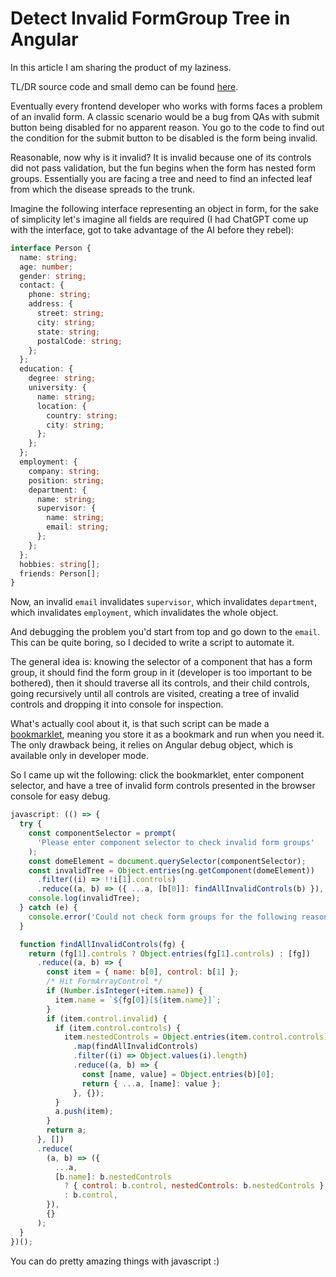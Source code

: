 # Detect Invalid FormGroup Tree in Angular

In this article I am sharing the product of my laziness.

TL/DR source code and small demo can be found [here](https://github.com/Bwca/script_detect-invalid-form-group-in-angular).

Eventually every frontend developer who works with forms faces a problem of an invalid form. A classic scenario would be a bug from QAs with submit button being disabled for no apparent reason. You go to the code to find out the condition for the submit button to be disabled is the form being invalid. 

Reasonable, now why is it invalid? It is invalid because one of its controls did not pass validation, but the fun begins when the form has nested form groups. Essentially you are facing a tree and need to find an infected leaf from which the disease spreads to the trunk.

Imagine the following interface representing an object in form, for the sake of simplicity let's imagine all fields are required (I had ChatGPT come up with the interface, got to take advantage of the AI before they rebel):

```typescript
interface Person {
  name: string;
  age: number;
  gender: string;
  contact: {
    phone: string;
    address: {
      street: string;
      city: string;
      state: string;
      postalCode: string;
    };
  };
  education: {
    degree: string;
    university: {
      name: string;
      location: {
        country: string;
        city: string;
      };
    };
  };
  employment: {
    company: string;
    position: string;
    department: {
      name: string;
      supervisor: {
        name: string;
        email: string;
      };
    };
  };
  hobbies: string[];
  friends: Person[];
}
```

Now, an invalid `email` invalidates `supervisor`, which invalidates `department`, which invalidates `employment`, which invalidates the whole object. 

And debugging the problem you'd start from top and go down to the `email`. This can be quite boring, so I decided to write a script to automate it.

The general idea is: knowing the selector of a component that has a form group, it should find the form group in it (developer is too important to be bothered), then it should traverse all its controls, and their child controls, going recursively until all controls are visited, creating a tree of invalid controls and dropping it into console for inspection.

What's actually cool about it, is that such script can be made a [bookmarklet](https://en.wikipedia.org/wiki/Bookmarklet), meaning you store it as a bookmark and run when you need it. The only drawback being, it relies on Angular debug object, which is available only in developer mode.

So I came up wit the following: click the bookmarklet, enter component selector, and have a tree of invalid form controls presented in the browser console for easy debug.

```javascript
javascript: (() => {
  try {
    const componentSelector = prompt(
      'Please enter component selector to check invalid form groups'
    );
    const domeElement = document.querySelector(componentSelector);
    const invalidTree = Object.entries(ng.getComponent(domeElement))
      .filter((i) => !!i[1].controls)
      .reduce((a, b) => ({ ...a, [b[0]]: findAllInvalidControls(b) }), {});
    console.log(invalidTree);
  } catch (e) {
    console.error('Could not check form groups for the following reason: ', e);
  }

  function findAllInvalidControls(fg) {
    return (fg[1].controls ? Object.entries(fg[1].controls) : [fg])
      .reduce((a, b) => {
        const item = { name: b[0], control: b[1] };
        /* Hit FormArrayControl */ 
        if (Number.isInteger(+item.name)) {
          item.name = `${fg[0]}[${item.name}]`;
        }
        if (item.control.invalid) {
          if (item.control.controls) {
            item.nestedControls = Object.entries(item.control.controls)
              .map(findAllInvalidControls)
              .filter((i) => Object.values(i).length)
              .reduce((a, b) => {
                const [name, value] = Object.entries(b)[0];
                return { ...a, [name]: value };
              }, {});
          }
          a.push(item);
        }
        return a;
      }, [])
      .reduce(
        (a, b) => ({
          ...a,
          [b.name]: b.nestedControls
            ? { control: b.control, nestedControls: b.nestedControls }
            : b.control,
        }),
        {}
      );
  }
})();
```



You can do pretty amazing things with javascript :)